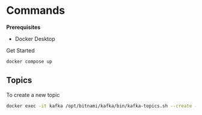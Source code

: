 # Commands
**Prerequisites**
- Docker Desktop

Get Started
```bash
docker compose up
```

## Topics

To create a new topic

```bash
docker exec -it kafka /opt/bitnami/kafka/bin/kafka-topics.sh --create --topic <TOPIC_NAME> --bootstrap-server localhost:9092
```